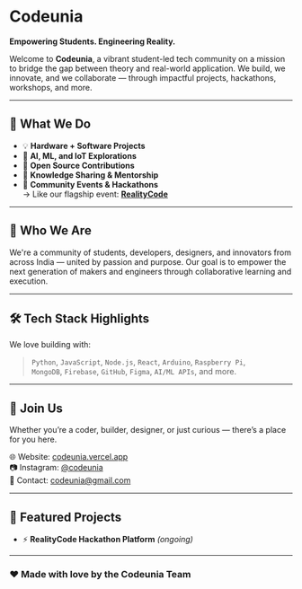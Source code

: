 # Codeunia

**Empowering Students. Engineering Reality.**

Welcome to **Codeunia**, a vibrant student-led tech community on a mission to bridge the gap between theory and real-world application. We build, we innovate, and we collaborate — through impactful projects, hackathons, workshops, and more.

---

## 🌟 What We Do

- 💡 **Hardware + Software Projects**
- 🤖 **AI, ML, and IoT Explorations**
- 🔧 **Open Source Contributions**
- 🧠 **Knowledge Sharing & Mentorship**
- 🎤 **Community Events & Hackathons**  
  → Like our flagship event: [**RealityCode**](https://instagram.com/codeunia)

---

## 👥 Who We Are

We're a community of students, developers, designers, and innovators from across India — united by passion and purpose. Our goal is to empower the next generation of makers and engineers through collaborative learning and execution.

---

## 🛠️ Tech Stack Highlights

We love building with:

> `Python`, `JavaScript`, `Node.js`, `React`, `Arduino`, `Raspberry Pi`,  
> `MongoDB`, `Firebase`, `GitHub`, `Figma`, `AI/ML APIs`, and more.

---

## 🧩 Join Us

Whether you’re a coder, builder, designer, or just curious — there’s a place for you here.

🌐 Website: [codeunia.vercel.app](https://codeunia.vercel.app)  
📷 Instagram: [@codeunia](https://instagram.com/codeunia)  
📩 Contact: codeunia@gmail.com

---

## 📌 Featured Projects

- ⚡ **RealityCode Hackathon Platform** *(ongoing)*

---

### ❤️ Made with love by the Codeunia Team
